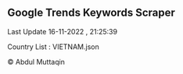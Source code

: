 

## Google Trends Keywords Scraper 
 
Last Update 16-11-2022 , 21:25:39

Country List :
VIETNAM.json



© Abdul Muttaqin 
